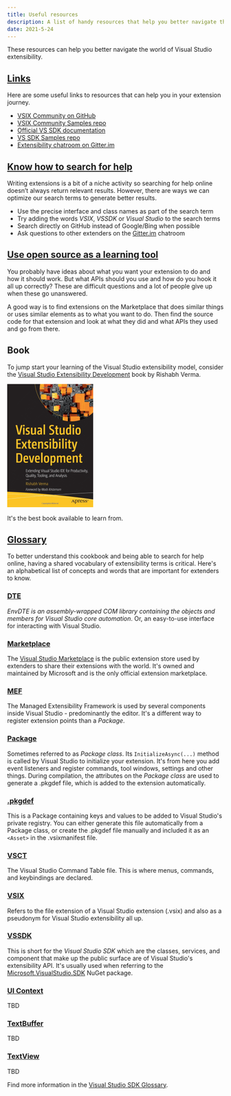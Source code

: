```yaml
---
title: Useful resources
description: A list of handy resources that help you better navigate the world of VS extensibility
date: 2021-5-24
---
```


These resources can help you better navigate the world of Visual Studio extensibility.

## [Links](#links)
Here are some useful links to resources that can help you in your extension journey.

* [VSIX Community on GitHub](https://github.com/VsixCommunity)
* [VSIX Community Samples repo](https://github.com/VsixCommunity/Samples)
* [Official VS SDK documentation](https://docs.microsoft.com/visualstudio/extensibility/)
* [VS SDK Samples repo](https://github.com/Microsoft/VSSDK-Extensibility-Samples)
* [Extensibility chatroom on Gitter.im](https://gitter.im/Microsoft/extendvs)

## [Know how to search for help](#know-how-to-search-for-help)
Writing extensions is a bit of a niche activity so searching for help online doesn’t always return relevant results. However, there are ways we can optimize our search terms to generate better results.

* Use the precise interface and class names as part of the search term
* Try adding the words *VSIX*, *VSSDK* or *Visual Studio* to the search terms
* Search directly on GitHub instead of Google/Bing when possible
* Ask questions to other extenders on the [Gitter.im](https://gitter.im/Microsoft/extendvs) chatroom

## [Use open source as a learning tool](#use-open-source-as-a-learning-tool)
You probably have ideas about what you want your extension to do and how it should work. But what APIs should you use and how do you hook it all up correctly? These are difficult questions and a lot of people give up when these go unanswered.

A good way is to find extensions on the Marketplace that does similar things or uses similar elements as to what you want to do. Then find the source code for that extension and look at what they did and what APIs they used and go from there.

## Book
To jump start your learning of the Visual Studio extensibility model, consider the [Visual Studio Extensibility Development](https://www.amazon.com/Visual-Studio-Extensibility-Development-Productivity/dp/1484258525) book by Rishabh Verma.

![Visual Studio Extensibility Development book cover](../assets/img/book.png)

It's the best book available to learn from.

## [Glossary](#glossary)
To better understand this cookbook and being able to search for help online, having a shared vocabulary of extensibility terms is critical. Here's an alphabetical list of concepts and words that are important for extenders to know.

### [DTE](#dte)
*EnvDTE is an assembly-wrapped COM library containing the objects and members for Visual Studio core automation*. Or, an easy-to-use interface for interacting with Visual Studio.

### [Marketplace](#marketplace)
The [Visual Studio Marketplace](https://marketplace.visualstudio.com) is the public extension store used by extenders to share their extensions with the world. It's owned and maintained by Microsoft and is the only official extension marketplace.

### [MEF](#mef)
The Managed Extensibility Framework is used by several components inside Visual Studio - predominantly the editor. It's a different way to register extension points than a *Package*.

### [Package](#package)
Sometimes referred to as *Package class*. Its `InitializeAsync(...)` method is called by Visual Studio to initialize your extension. It's from here you add event listeners and register commands, tool windows, settings and other things. During compilation, the attributes on the *Package class* are used to generate a .pkgdef file, which is added to the extension automatically.

### [.pkgdef](#pkgdef)
This is a Package containing keys and values to be added to Visual Studio's private registry. You can either generate this file automatically from a Package class, or create the .pkgdef file manually and included it as an `<Asset>` in the .vsixmanifest file.

### [VSCT](#vsct)
The Visual Studio Command Table file. This is where menus, commands, and keybindings are declared.

### [VSIX](#vsix)
Refers to the file extension of a Visual Studio extension (.vsix) and also as a pseudonym for Visual Studio extensibility all up.

### [VSSDK](#vssdk)
This is short for the *Visual Studio SDK* which are the classes, services, and component that make up the public surface are of Visual Studio's extensibility API. It's usually used when referring to the [Microsoft.VisualStudio.SDK](https://www.nuget.org/packages/Microsoft.VisualStudio.SDK/) NuGet package.

### [UI Context](#ui-context)
TBD

### [TextBuffer](#textbuffer)
TBD

### [TextView](#textview)
TBD

Find more information in the [Visual Studio SDK Glossary](https://docs.microsoft.com/en-us/visualstudio/extensibility/visual-studio-sdk-glossary?view=vs-2019).
